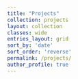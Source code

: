 ```yaml
---
title: "Projects"
collection: projects
layout: collection
classes: wide
entries_layout: grid
sort_by: 'date'
sort_order: 'reverse'
permalink: /projects/
author_profile: true
---
```



